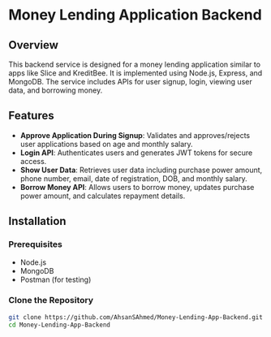 # Money Lending Application Backend

## Overview

This backend service is designed for a money lending application similar to apps like Slice and KreditBee. It is implemented using Node.js, Express, and MongoDB. The service includes APIs for user signup, login, viewing user data, and borrowing money.

## Features

- **Approve Application During Signup**: Validates and approves/rejects user applications based on age and monthly salary.
- **Login API**: Authenticates users and generates JWT tokens for secure access.
- **Show User Data**: Retrieves user data including purchase power amount, phone number, email, date of registration, DOB, and monthly salary.
- **Borrow Money API**: Allows users to borrow money, updates purchase power amount, and calculates repayment details.

## Installation

### Prerequisites

- Node.js
- MongoDB
- Postman (for testing)

### Clone the Repository

```bash
git clone https://github.com/AhsanSAhmed/Money-Lending-App-Backend.git
cd Money-Lending-App-Backend
